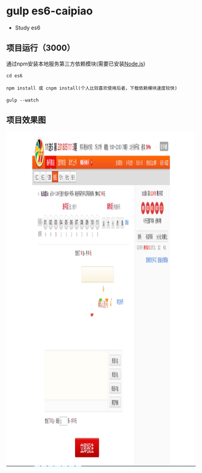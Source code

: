 # gulp es6-caipiao

- Study es6

## 项目运行（3000）
通过npm安装本地服务第三方依赖模块(需要已安装[Node.js](https://nodejs.org/en/))

```
cd es6

npm install 或 cnpm install(个人比较喜欢使用后者，下载依赖模块速度较快)

gulp --watch

```
## 项目效果图
<img src="https://github.com/WuChenDi/es6/blob/master/screenshots/index.png" width="1182" height="892"/>